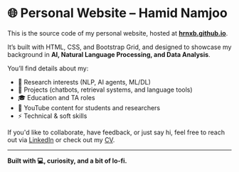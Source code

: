 # 🌐 Personal Website – Hamid Namjoo

This is the source code of my personal website, hosted at **[hrnxb.github.io](https://hrnxb.github.io)**.

It’s built with HTML, CSS, and Bootstrap Grid, and designed to showcase my background in **AI, Natural Language Processing, and Data Analysis**.

You’ll find details about my:

- 🔎 Research interests (NLP, AI agents, ML/DL)
- 🧠 Projects (chatbots, retrieval systems, and language tools)
- 🎓 Education and TA roles
- 🎥 YouTube content for students and researchers
- ⚡ Technical & soft skills

If you'd like to collaborate, have feedback, or just say hi, feel free to reach out via [LinkedIn](https://www.linkedin.com/in/hamid-namjoo) or check out my [CV](https://hrnxb.github.io/cv/CV.pdf).

---

**Built with 💻, curiosity, and a bit of lo-fi.**
